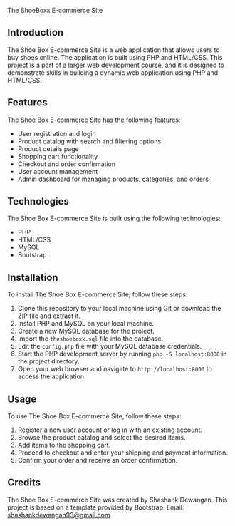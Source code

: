 The ShoeBoxx E-commerce Site

## Introduction

The Shoe Box E-commerce Site is a web application that allows users to buy shoes online. The application is built using PHP and HTML/CSS. This project is a part of a larger web development course, and it is designed to demonstrate skills in building a dynamic web application using PHP and HTML/CSS.

## Features

The Shoe Box E-commerce Site has the following features:

- User registration and login
- Product catalog with search and filtering options
- Product details page
- Shopping cart functionality
- Checkout and order confirmation
- User account management
- Admin dashboard for managing products, categories, and orders

## Technologies

The Shoe Box E-commerce Site is built using the following technologies:

- PHP
- HTML/CSS
- MySQL
- Bootstrap

## Installation

To install The Shoe Box E-commerce Site, follow these steps:

1. Clone this repository to your local machine using Git or download the ZIP file and extract it.
2. Install PHP and MySQL on your local machine.
3. Create a new MySQL database for the project.
4. Import the `theshoeboxx.sql` file into the database.
5. Edit the `config.php` file with your MySQL database credentials.
6. Start the PHP development server by running `php -S localhost:8000` in the project directory.
7. Open your web browser and navigate to `http://localhost:8000` to access the application.

## Usage

To use The Shoe Box E-commerce Site, follow these steps:

1. Register a new user account or log in with an existing account.
2. Browse the product catalog and select the desired items.
3. Add items to the shopping cart.
4. Proceed to checkout and enter your shipping and payment information.
5. Confirm your order and receive an order confirmation.

## Credits

The Shoe Box E-commerce Site was created by Shashank Dewangan. This project is based on a template provided by Bootstrap.
Email: shashankdewangan93@gmail.com
